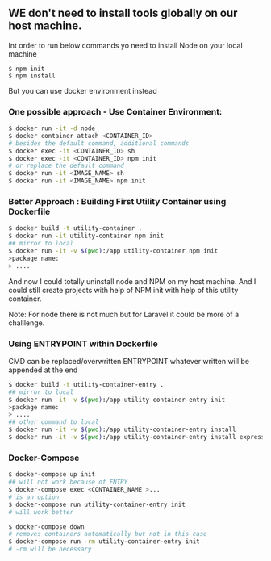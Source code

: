 ## WE don't need to install tools globally on our host machine.

Int order to run below commands yo need to install Node on your local machine

```
$ npm init
$ npm install
```

But you can use docker environment instead

### One possible approach - Use Container Environment:

```bash
$ docker run -it -d node
$ docker container attach <CONTAINER_ID>
# besides the default command, additional commands
$ docker exec -it <CONTAINER_ID> sh
$ docker exec -it <CONTAINER_ID> npm init
# or replace the default command
$ docker run -it <IMAGE_NAME> sh
$ docker run -it <IMAGE_NAME> npm init
```

### Better Approach : Building First Utility Container using Dockerfile

```bash
$ docker build -t utility-container .
$ docker run -it utility-container npm init
## mirror to local
$ docker run -it -v $(pwd):/app utility-container npm init
>package name:
> ....
```

And now I could totally uninstall node and NPM on my host machine. And I could still create projects with help of NPM init with help of this utility container.

Note: For node there is not much but for Laravel it could be more of a challlenge.

### Using ENTRYPOINT within Dockerfile

CMD can be replaced/overwritten
ENTRYPOINT whatever written will be appended at the end

```bash
$ docker build -t utility-container-entry .
## mirror to local
$ docker run -it -v $(pwd):/app utility-container-entry init
>package name:
> ....
## other command to local
$ docker run -it -v $(pwd):/app utility-container-entry install
$ docker run -it -v $(pwd):/app utility-container-entry install express --save
```

### Docker-Compose

```bash
$ docker-compose up init
## will not work because of ENTRY
$ docker-compose exec <CONTAINER_NAME >...
# is an option
$ docker-compose run utility-container-entry init
# will work better

$ docker-compose down
# removes containers automatically but not in this case
$ docker-compose run -rm utility-container-entry init
# -rm will be necessary
```
